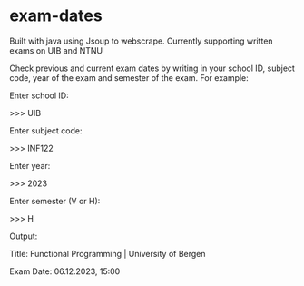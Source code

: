 # exam-dates

Built with java using Jsoup to webscrape. Currently supporting written exams on UIB and NTNU

Check previous and current exam dates by writing in your school ID, subject code, year of the exam and semester of the exam.
For example:

Enter school ID: 

\>>> UIB

Enter subject code: 

\>>> INF122

Enter year: 

\>>> 2023

Enter semester (V or H): 

\>>> H

Output:

Title: Functional Programming | University of Bergen

Exam Date: 06.12.2023, 15:00
